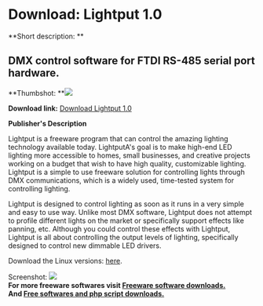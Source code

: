 # Download: Lightput 1.0

**Short description: **

## DMX control software for FTDI RS-485 serial port hardware.

  
**Thumbshot: **![](http://www.freewarefiles.com/screenshot/lightput_md.jpg)   
  
**Download link:** [Download Lightput 1.0](http://freesoftwares.boysofts.com/Lightput_program_81132.html)  
  

**Publisher's Description**  
  

Lightput is a freeware program that can control the amazing lighting
technology available today. LightputA's goal is to make high-end LED lighting
more accessible to homes, small businesses, and creative projects working on a
budget that wish to have high quality, customizable lighting. Lightput is a
simple to use freeware solution for controlling lights through DMX
communications, which is a widely used, time-tested system for controlling
lighting.

Lightput is designed to control lighting as soon as it runs in a very simple
and easy to use way. Unlike most DMX software, Lightput does not attempt to
profile different lights on the market or specifically support effects like
panning, etc. Although you could control these effects with Lightput, Lightput
is all about controlling the output levels of lighting, specifically designed
to control new dimmable LED drivers.

Download the Linux versions: [here](http://www.lightput.com/download.html).

  
  
Screenshot: ![](http://www.freewarefiles.com/screenshot/lightput.jpg)  
**For more freeware softwares visit [Freeware software downloads.](http://freesoftwares.boysofts.com/)**   
**And [Free softwares and php script downloads.](http://www.boysofts.com/)**

